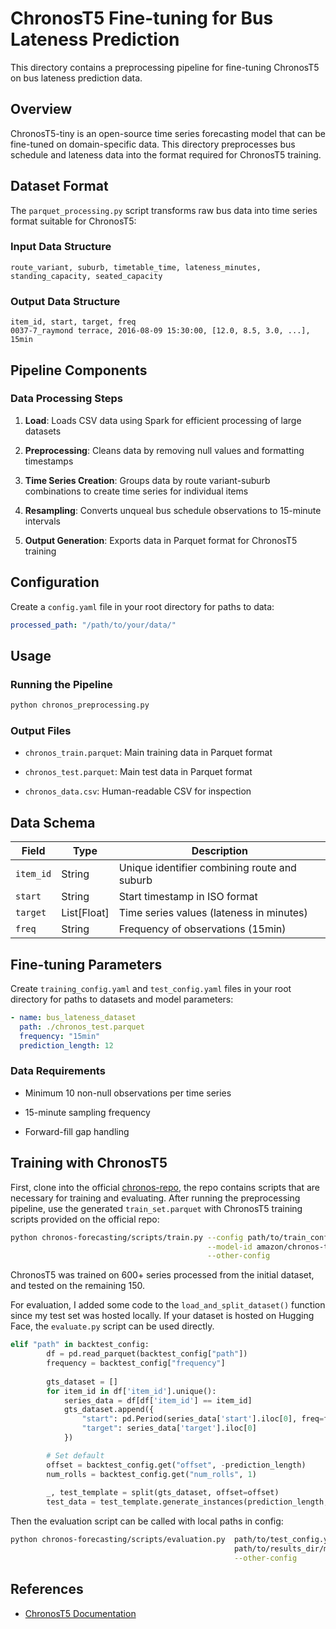 # ChronosT5 Fine-tuning for Bus Lateness Prediction

This directory contains a preprocessing pipeline for fine-tuning ChronosT5 on bus lateness prediction data.

## Overview

ChronosT5-tiny is an open-source time series forecasting model that can be fine-tuned on domain-specific data. This directory preprocesses bus schedule and lateness data into the format required for ChronosT5 training.

## Dataset Format

The `parquet_processing.py` script transforms raw bus data into time series format suitable for ChronosT5:

### Input Data Structure

```text
route_variant, suburb, timetable_time, lateness_minutes, standing_capacity, seated_capacity
```

### Output Data Structure

```text
item_id, start, target, freq
0037-7_raymond terrace, 2016-08-09 15:30:00, [12.0, 8.5, 3.0, ...], 15min
```

## Pipeline Components

### Data Processing Steps

1. **Load**: Loads CSV data using Spark for efficient processing of large datasets

2. **Preprocessing**: Cleans data by removing null values and formatting timestamps

3. **Time Series Creation**: Groups data by route variant-suburb combinations to create time series for individual items

4. **Resampling**: Converts unqueal bus schedule observations to 15-minute intervals

5. **Output Generation**: Exports data in Parquet format for ChronosT5 training

## Configuration

Create a `config.yaml` file in your root directory for paths to data:

```yaml
processed_path: "/path/to/your/data/"
```

## Usage

### Running the Pipeline

```bash
python chronos_preprocessing.py
```

### Output Files

- `chronos_train.parquet`: Main training data in Parquet format

- `chronos_test.parquet`: Main test data in Parquet format

- `chronos_data.csv`: Human-readable CSV for inspection

## Data Schema

| Field | Type | Description |
|-------|------|-------------|
| `item_id` | String | Unique identifier combining route and suburb |
| `start` | String | Start timestamp in ISO format |
| `target` | List[Float] | Time series values (lateness in minutes) |
| `freq` | String | Frequency of observations (15min) |

## Fine-tuning Parameters

Create `training_config.yaml` and `test_config.yaml` files in your root directory for paths to datasets and model parameters:

```yaml
- name: bus_lateness_dataset
  path: ./chronos_test.parquet
  frequency: "15min"
  prediction_length: 12
```

### Data Requirements

- Minimum 10 non-null observations per time series

- 15-minute sampling frequency

- Forward-fill gap handling

## Training with ChronosT5

First, clone into the official [chronos-repo](https://github.com/amazon-science/chronos-forecasting), the repo contains scripts that are necessary for training and evaluating. After running the preprocessing pipeline, use the generated `train_set.parquet` with ChronosT5 training scripts provided on the official repo:

```bash
python chronos-forecasting/scripts/train.py --config path/to/train_config.yaml \
                                            --model-id amazon/chronos-t5-tiny \
                                            --other-config
```

ChronosT5 was trained on 600+ series processed from the initial dataset, and tested on the remaining 150.

For evaluation, I added some code to the `load_and_split_dataset()` function since my test set was hosted locally. If your dataset is hosted on Hugging Face, the `evaluate.py` script can be used directly. 

```python
elif "path" in backtest_config:
        df = pd.read_parquet(backtest_config["path"])
        frequency = backtest_config["frequency"]
        
        gts_dataset = []
        for item_id in df['item_id'].unique():
            series_data = df[df['item_id'] == item_id]
            gts_dataset.append({
                "start": pd.Period(series_data['start'].iloc[0], freq=frequency),
                "target": series_data['target'].iloc[0]
            })

        # Set default
        offset = backtest_config.get("offset", -prediction_length)
        num_rolls = backtest_config.get("num_rolls", 1)
        
        _, test_template = split(gts_dataset, offset=offset)
        test_data = test_template.generate_instances(prediction_length, windows=num_rolls)
```

Then the evaluation script can be called with local paths in config:

```bash
python chronos-forecasting/scripts/evaluation.py  path/to/test_config.yaml \
                                                  path/to/results_dir/metrics.csv \
                                                  --other-config
```

## References

- [ChronosT5 Documentation](https://github.com/amazon-science/chronos-forecasting)
